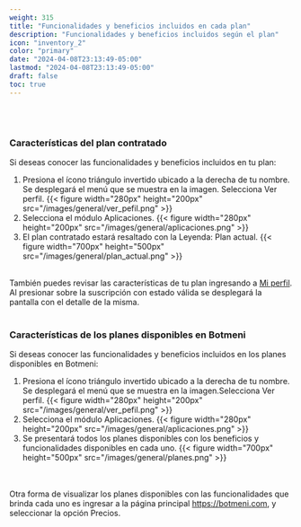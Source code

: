 ```yaml
---
weight: 315
title: "Funcionalidades y beneficios incluidos en cada plan"
description: "Funcionalidades y beneficios incluidos según el plan"
icon: "inventory_2"
color: "primary"
date: "2024-04-08T23:13:49-05:00"
lastmod: "2024-04-08T23:13:49-05:00"
draft: false
toc: true
---
```

<br></br>

### Características del plan contratado


Si deseas conocer las funcionalidades y beneficios incluidos en tu plan:
1. Presiona el ícono triángulo invertido ubicado a la derecha de tu nombre. Se desplegará el menú que se muestra en la imagen. Selecciona Ver perfil.
{{< figure width="280px" height="200px" src="/images/general/ver_pefil.png" >}}
2. Selecciona el módulo Aplicaciones.
{{< figure width="280px" height="200px" src="/images/general/aplicaciones.png" >}}
3. El plan contratado estará resaltado con la Leyenda: Plan actual.
{{< figure width="700px" height="500px" src="/images/general/plan_actual.png" >}}
<br></br>

También puedes revisar las características de tu plan ingresando a [Mi perfil](../../administra_tu_cuenta/Tu_Perfil/Visualizar_tu_perfil.md). Al presionar sobre la suscripción con estado válida se desplegará la pantalla con el detalle de la misma.
<br></br>

### Características de los planes disponibles en Botmeni

Si deseas conocer las funcionalidades y beneficios incluidos en los planes disponibles en Botmeni:
1. Presiona el ícono triángulo invertido ubicado a la derecha de tu nombre. Se desplegará el menú que se muestra en la imagen.Selecciona Ver perfil.
{{< figure width="280px" height="200px" src="/images/general/ver_pefil.png" >}}
2. Selecciona el módulo Aplicaciones.
{{< figure width="280px" height="200px" src="/images/general/aplicaciones.png" >}}
3. Se presentará todos los planes disponibles con los beneficios y funcionalidades disponibles en cada uno.
{{< figure width="700px" height="500px" src="/images/general/planes.png" >}}


<br></br>
Otra forma de visualizar los planes disponibles con las funcionalidades que brinda cada uno es ingresar a la página principal <https://botmeni.com>, y seleccionar la opción Precios.
<br></br>